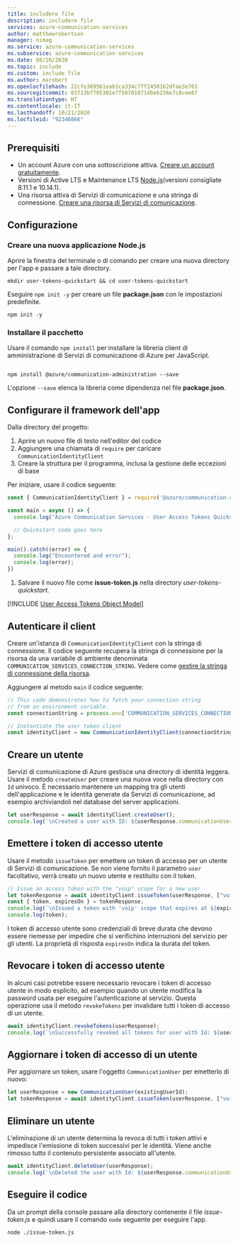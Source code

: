 ```yaml
---
title: includere file
description: includere file
services: azure-communication-services
author: matthewrobertson
manager: nimag
ms.service: azure-communication-services
ms.subservice: azure-communication-services
ms.date: 08/20/2020
ms.topic: include
ms.custom: include file
ms.author: marobert
ms.openlocfilehash: 22cfe369561eab1ca334c7ff2450162dfae3e761
ms.sourcegitcommit: 03713bf705301e7f567010714beb236e7c8cee6f
ms.translationtype: HT
ms.contentlocale: it-IT
ms.lasthandoff: 10/21/2020
ms.locfileid: "92346866"
---
```

## <a name="prerequisites"></a>Prerequisiti

- Un account Azure con una sottoscrizione attiva. [Creare un account gratuitamente](https://azure.microsoft.com/free/?WT.mc_id=A261C142F).
- Versioni di Active LTS e Maintenance LTS [Node.js](https://nodejs.org/)(versioni consigliate 8.11.1 e 10.14.1).
- Una risorsa attiva di Servizi di comunicazione e una stringa di connessione. [Creare una risorsa di Servizi di comunicazione](../create-communication-resource.md).

## <a name="setting-up"></a>Configurazione

### <a name="create-a-new-nodejs-application"></a>Creare una nuova applicazione Node.js

Aprire la finestra del terminale o di comando per creare una nuova directory per l'app e passare a tale directory.

```console
mkdir user-tokens-quickstart && cd user-tokens-quickstart
```

Eseguire `npm init -y` per creare un file **package.json** con le impostazioni predefinite.

```console
npm init -y
```

### <a name="install-the-package"></a>Installare il pacchetto

Usare il comando `npm install` per installare la libreria client di amministrazione di Servizi di comunicazione di Azure per JavaScript.

```console

npm install @azure/communication-administration --save

```

L'opzione `--save` elenca la libreria come dipendenza nel file **package.json**.

## <a name="set-up-the-app-framework"></a>Configurare il framework dell'app

Dalla directory del progetto:

1. Aprire un nuovo file di testo nell'editor del codice
1. Aggiungere una chiamata di `require` per caricare `CommunicationIdentityClient`
1. Creare la struttura per il programma, inclusa la gestione delle eccezioni di base

Per iniziare, usare il codice seguente:

```javascript
const { CommunicationIdentityClient } = require('@azure/communication-administration');

const main = async () => {
  console.log("Azure Communication Services - User Access Tokens Quickstart")

  // Quickstart code goes here
};

main().catch((error) => {
  console.log("Encountered and error");
  console.log(error);
})
```

1. Salvare il nuovo file come **issue-token.js** nella directory *user-tokens-quickstart*.

[!INCLUDE [User Access Tokens Object Model](user-access-tokens-object-model.md)]

## <a name="authenticate-the-client"></a>Autenticare il client

Creare un'istanza di `CommunicationIdentityClient` con la stringa di connessione. Il codice seguente recupera la stringa di connessione per la risorsa da una variabile di ambiente denominata `COMMUNICATION_SERVICES_CONNECTION_STRING`. Vedere come [gestire la stringa di connessione della risorsa](../create-communication-resource.md#store-your-connection-string).

Aggiungere al metodo `main` il codice seguente:

```javascript
// This code demonstrates how to fetch your connection string
// from an environment variable.
const connectionString = process.env['COMMUNICATION_SERVICES_CONNECTION_STRING'];

// Instantiate the user token client
const identityClient = new CommunicationIdentityClient(connectionString);
```

## <a name="create-a-user"></a>Creare un utente

Servizi di comunicazione di Azure gestisce una directory di identità leggera. Usare il metodo `createUser` per creare una nuova voce nella directory con `Id` univoco. È necessario mantenere un mapping tra gli utenti dell'applicazione e le identità generate da Servizi di comunicazione, ad esempio archiviandoli nel database del server applicazioni.

```javascript
let userResponse = await identityClient.createUser();
console.log(`\nCreated a user with ID: ${userResponse.communicationUserId}`);
```

## <a name="issue-user-access-tokens"></a>Emettere i token di accesso utente

Usare il metodo `issueToken` per emettere un token di accesso per un utente di Servizi di comunicazione. Se non viene fornito il parametro `user` facoltativo, verrà creato un nuovo utente e restituito con il token.

```javascript
// Issue an access token with the "voip" scope for a new user
let tokenResponse = await identityClient.issueToken(userResponse, ["voip"]);
const { token, expiresOn } = tokenResponse;
console.log(`\nIssued a token with 'voip' scope that expires at ${expiresOn}:`);
console.log(token);
```

I token di accesso utente sono credenziali di breve durata che devono essere riemesse per impedire che si verifichino interruzioni del servizio per gli utenti. La proprietà di risposta `expiresOn` indica la durata del token.

## <a name="revoke-user-access-tokens"></a>Revocare i token di accesso utente

In alcuni casi potrebbe essere necessario revocare i token di accesso utente in modo esplicito, ad esempio quando un utente modifica la password usata per eseguire l'autenticazione al servizio. Questa operazione usa il metodo `revokeTokens` per invalidare tutti i token di accesso di un utente.

```javascript  
await identityClient.revokeTokens(userResponse);
console.log(`\nSuccessfully revoked all tokens for user with Id: ${userResponse.communicationUserId}`);
```

## <a name="refresh-user-access-tokens"></a>Aggiornare i token di accesso di un utente

Per aggiornare un token, usare l'oggetto `CommunicationUser` per emetterlo di nuovo:

```javascript  
let userResponse = new CommunicationUser(existingUserId);
let tokenResponse = await identityClient.issueToken(userResponse, ["voip"]);
```

## <a name="delete-a-user"></a>Eliminare un utente

L'eliminazione di un utente determina la revoca di tutti i token attivi e impedisce l'emissione di token successivi per le identità. Viene anche rimosso tutto il contenuto persistente associato all'utente.

```javascript
await identityClient.deleteUser(userResponse);
console.log(`\nDeleted the user with Id: ${userResponse.communicationUserId}`);
```

## <a name="run-the-code"></a>Eseguire il codice

Da un prompt della console passare alla directory contenente il file *issue-token.js* e quindi usare il comando `node` seguente per eseguire l'app.

```console
node ./issue-token.js
```
